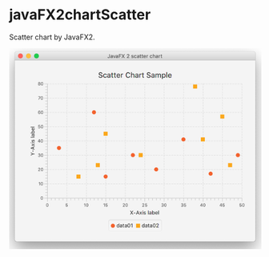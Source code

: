 # javaFX2chartScatter

Scatter chart by JavaFX2.

![javaFX2chartScatter](/javaFX2chartScatter.png)

